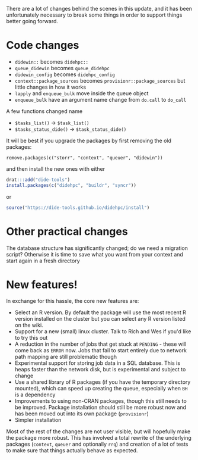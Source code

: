 There are a lot of changes behind the scenes in this update, and it has been unfortunately necessary to break some things in order to support things better going forward.

# Code changes

* `didewin::` becomes `didehpc::`
* `queue_didewin` becomes `queue_didehpc`
* `didewin_config` becomes `didehpc_config`
* `context::package_sources` becomes `provisionr::package_sources` but little changes in how it works
* `lapply` and `enqueue_bulk` move inside the queue object
* `enqueue_bulk` have an argument name change from `do.call` to `do_call`

A few functions changed name

* `$tasks_list()` -> `$task_list()`
* `$tasks_status_dide()` -> `$task_status_dide()`

It will be best if you upgrade the packages by first removing the old packages:

```
remove.packages(c("storr", "context", "queuer", "didewin"))
```

and then install the new ones with either


```r
drat:::add("dide-tools")
install.packages(c("didehpc", "buildr", "syncr"))
```

or

```r
source("https://dide-tools.github.io/didehpc/install")
```

# Other practical changes

The database structure has significantly changed; do we need a migration script?  Otherwise it is time to save what you want from your context and start again in a fresh directory

# New features!

In exchange for this hassle, the core new features are:

* Select an R version.  By default the package will use the most recent R version installed on the cluster but you can select any R version listed on the wiki.
* Support for a new (small) linux cluster.  Talk to Rich and Wes if you'd like to try this out
* A reduction in the number of jobs that get stuck at `PENDING` - these will come back as `ERROR` now.  Jobs that fail to start entirely due to network path mapping are still problematic though
* Experimental support for storing job data in a SQL database.  This is heaps faster than the network disk, but is experimental and subject to change
* Use a shared library of R packages (if you have the temporary directory mounted), which can speed up creating the queue, especially when `BH` is a dependency
* Improvements to using non-CRAN packages, though this still needs to be improved.  Package installation should still be more robust now and has been moved out into its own package (`provisionr`)
* Simpler installation

Most of the rest of the changes are not user visible, but will hopefully make the package more robust.  This has involved a total rewrite of the underlying packages (`context`, `queuer` and optionally `rrq`) and creation of a lot of tests to make sure that things actually behave as expected.
